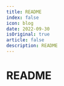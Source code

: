 ```yaml
---
title: README
index: false
icon: blog
date: 2022-09-30
isOriginal: true
article: false
description: README
---
```


# README